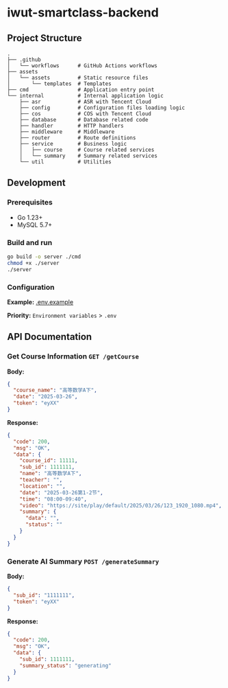 # iwut-smartclass-backend

## Project Structure

```
.
├── .github
│   └── workflows      # GitHub Actions workflows
├── assets
│   └── assets         # Static resource files
│       └── templates  # Templates
├── cmd                # Application entry point
└── internal           # Internal application logic
    ├── asr            # ASR with Tencent Cloud
    ├── config         # Configuration files loading logic
    ├── cos            # COS with Tencent Cloud
    ├── database       # Database related code
    ├── handler        # HTTP handlers
    ├── middleware     # Middleware
    ├── router         # Route definitions
    ├── service        # Business logic
    │   ├── course     # Course related services
    │   └── summary    # Summary related services
    └── util           # Utilities
```

## Development

### Prerequisites

- Go 1.23+
- MySQL 5.7+

### Build and run

```bash
go build -o server ./cmd
chmod +x ./server
./server
```

### Configuration

**Example:** [.env.example](.env.example)

**Priority:** `Environment variables` > `.env`

## API Documentation

### Get Course Information `GET /getCourse`

**Body:**

```json
{
  "course_name": "高等数学A下",
  "date": "2025-03-26",
  "token": "eyXX"
}
```

**Response:**

```json
{
  "code": 200,
  "msg": "OK",
  "data": {
    "course_id": 11111,
    "sub_id": 1111111,
    "name": "高等数学A下",
    "teacher": "",
    "location": "",
    "date": "2025-03-26第1-2节",
    "time": "08:00-09:40",
    "video": "https://site/play/default/2025/03/26/123_1920_1080.mp4",
    "summary": {
      "data": "",
      "status": ""
    }
  }
}
```

### Generate AI Summary `POST /generateSummary`

**Body:**

```json
{
  "sub_id": "1111111",
  "token": "eyXX"
}
```

**Response:**

```json
{
  "code": 200,
  "msg": "OK",
  "data": {
    "sub_id": 1111111,
    "summary_status": "generating"
  }
}
```
